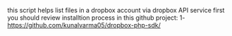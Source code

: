 this script helps list files in a dropbox account via dropbox API service first you should review installtion process in this github project:
1- https://github.com/kunalvarma05/dropbox-php-sdk/
